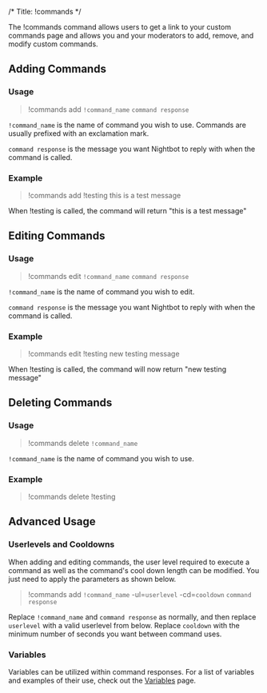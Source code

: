 /*
Title: !commands
*/

The !commands command allows users to get a link to your custom commands page and allows you and your moderators to add, remove, and modify custom commands.

## Adding Commands

### Usage

> !commands add `!command_name` `command response`

`!command_name` is the name of command you wish to use. Commands are usually prefixed with an exclamation mark.

`command response` is the message you want Nightbot to reply with when the command is called.

### Example

> !commands add !testing this is a test message

When !testing is called, the command will return "this is a test message"

## Editing Commands

### Usage

> !commands edit `!command_name` `command response`

`!command_name` is the name of command you wish to edit.

`command response` is the message you want Nightbot to reply with when the command is called.

### Example

> !commands edit !testing new testing message

When !testing is called, the command will now return "new testing message"

## Deleting Commands

### Usage

> !commands delete `!command_name`

`!command_name` is the name of command you wish to use.

### Example

> !commands delete !testing

## Advanced Usage

### Userlevels and Cooldowns

When adding and editing commands, the user level required to execute a command as well as the command's cool down length can be modified. You just need to apply the parameters as shown below.

> !commands add `!command_name` -ul=`userlevel` -cd=`cooldown` `command response`

Replace `!command_name` and `command response` as normally, and then replace `userlevel` with a valid userlevel from below. Replace `cooldown` with the minimum number of seconds you want between command uses.

### Variables

Variables can be utilized within command responses. For a list of variables and examples of their use, check out the [Variables](https://docs.nightbot.tv/commands/variables) page.
